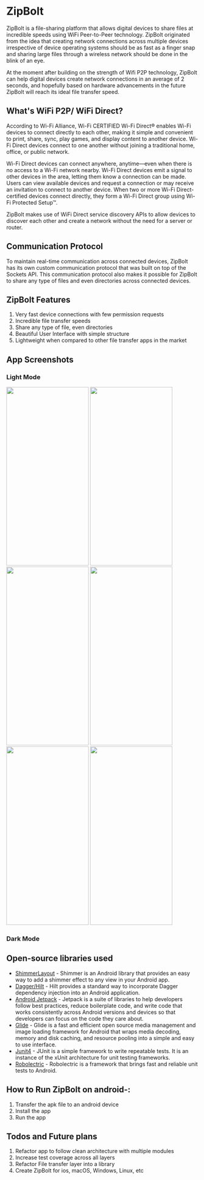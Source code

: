 # ZipBolt
ZipBolt is a file-sharing platform that allows digital devices to share files at incredible speeds using WiFi Peer-to-Peer technology. ZipBolt originated from the idea that creating network connections across multiple devices irrespective of device operating systems should be as fast as a finger snap and sharing large files through a wireless network should be done in the blink of an eye. 

At the moment after building on the strength of Wifi P2P technology, ZipBolt can help digital devices create network connections in an average of 2 seconds, and hopefully based on hardware advancements in the future ZipBolt will reach its ideal file transfer speed. 

## What's WiFi P2P/ WiFi Direct?
According to Wi-Fi Alliance, Wi-Fi CERTIFIED Wi-Fi Direct® enables Wi-Fi devices to connect directly to each other, making it simple and convenient to print, share, sync, play games, and display content to another device. Wi-Fi Direct devices connect to one another without joining a traditional home, office, or public network.

Wi-Fi Direct devices can connect anywhere, anytime—even when there is no access to a Wi-Fi network nearby. Wi-Fi Direct devices emit a signal to other devices in the area, letting them know a connection can be made. Users can view available devices and request a connection or may receive an invitation to connect to another device. When two or more Wi-Fi Direct-certified devices connect directly, they form a Wi-Fi Direct group using Wi-Fi Protected Setup™.

ZipBolt makes use of WiFi Direct service discovery APIs to allow devices to discover each other and create a network without the need for a server or router.

## Communication Protocol 
To maintain real-time communication across connected devices, ZipBolt has its own custom communication protocol that was built on top of the Sockets API. This communication protocol also makes it possible for ZipBolt to share any type of files and even directories across connected devices. 

## ZipBolt Features 
1. Very fast device connections with few permission requests 
2. Incredible file transfer speeds 
3. Share any type of file, even directories 
4. Beautiful User Interface with simple structure
5. Lightweight when compared to other file transfer apps in the market 

## App Screenshots 
### Light Mode 
<img src="https://user-images.githubusercontent.com/43956851/133894965-0e083cfe-df3c-4ecd-ac45-d5d6e407be80.jpg" width="216" height="468"> <img src="https://user-images.githubusercontent.com/43956851/133894941-1157f5a0-8930-41df-9297-fd9923463a69.jpg" width="216" height="468">  <img src="https://user-images.githubusercontent.com/43956851/133894669-f75d001b-1773-488c-b431-a0702f82b627.jpg" width="216" height="468">  <img src="https://user-images.githubusercontent.com/43956851/133894779-f623912d-6a1d-4359-99c1-059d7a128a4e.jpg" width="216" height="468">  <img src="https://user-images.githubusercontent.com/43956851/133894847-0b0972dd-cac7-46ad-8ad1-6dd4dc320329.jpg" width="216" height="468">  <img src="https://user-images.githubusercontent.com/43956851/133894952-0a2ef9c5-138b-4e2c-86ab-834808c58490.jpg" width="216" height="468">

### Dark Mode 

## Open-source libraries used 
 - [ShimmerLayout](https://github.com/facebook/shimmer-android) - Shimmer is an Android library that provides an easy way to add a shimmer effect to any view in your Android app.
 - [Dagger/Hilt](https://dagger.dev/hilt/) - Hilt provides a standard way to incorporate Dagger dependency injection into an Android application.
 - [Android Jetpack](https://developer.android.com/jetpack) - Jetpack is a suite of libraries to help developers follow best practices, reduce boilerplate code, and write code that works consistently across Android versions and devices so that developers can focus on the code they care about.
 - [Glide](https://github.com/bumptech/glide) - Glide is a fast and efficient open source media management and image loading framework for Android that wraps media decoding, memory and disk caching, and resource pooling into a simple and easy to use interface.
 - [Junit4](https://junit.org/junit4/) - JUnit is a simple framework to write repeatable tests. It is an instance of the xUnit architecture for unit testing frameworks.
 - [Robolectric](http://robolectric.org) - Robolectric is a framework that brings fast and reliable unit tests to Android. 

## How to Run ZipBolt on android-: 
1. Transfer the apk file to an android device 
2. Install the app 
3. Run the app 

## Todos and Future plans 
1. Refactor app to follow clean architecture with multiple modules 
2. Increase test coverage across all layers 
3. Refactor File transfer layer into a library 
4. Create ZipBolt for ios, macOS, Windows, Linux, etc 

